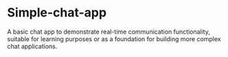 # Simple-chat-app
A basic chat app to demonstrate real-time communication functionality, suitable for learning purposes or as a foundation for building more complex chat applications.
